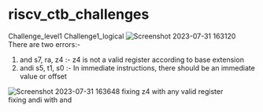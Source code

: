 # riscv_ctb_challenges
Challenge_level1
Challenge1_logical
![Screenshot 2023-07-31 163120](https://github.com/vyomasystems-lab/riscv-ctb-challenge-jaym0311/assets/139430966/2c4d9866-a075-4076-93f8-ee16feab3e52)
There are two errors:-
1) and s7, ra, z4 :- z4 is not a valid register according to base extension
2) andi s5, t1, s0 :- In immediate instructions, there should be an immediate value or offset

 ![Screenshot 2023-07-31 163648](https://github.com/vyomasystems-lab/riscv-ctb-challenge-jaym0311/assets/139430966/906b8ddc-9fb8-4966-a030-35c9c92de185)
 fixing z4 with any valid register  
 fixing andi with and
